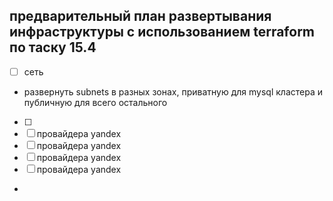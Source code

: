 предварительный план развертывания инфраструктуры с использованием terraform по таску 15.4
--
- [ ]  сеть 
  - развернуть subnets в разных зонах, приватную для mysql кластера и публичную для всего остального  
- [ ]  
- [ ]  провайдера yandex
- [ ]  провайдера yandex
- [ ]  провайдера yandex
- [ ]  провайдера yandex
-  


